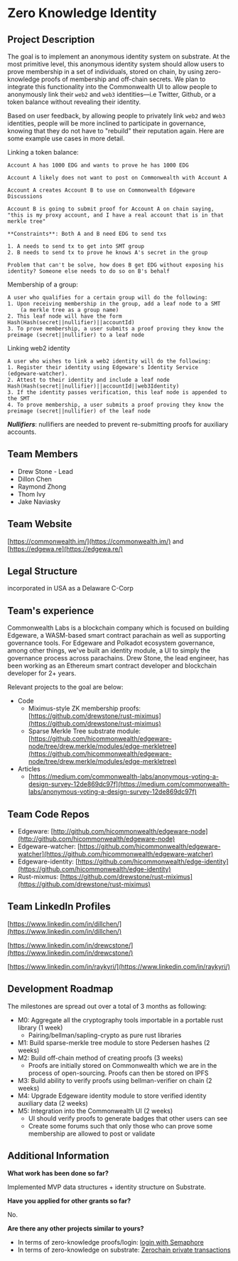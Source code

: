 # **Zero Knowledge Identity**

## **Project Description**

The goal is to implement an anonymous identity system on substrate. At the most primitive level, this anonymous identity system should allow users to prove membership in a set of individuals, stored on chain, by using zero-knowledge proofs of membership and off-chain secrets. We plan to integrate this functionality into the Commonwealth UI to allow people to anonymously link their `web2` and `web3` identities—i.e Twitter, Github, or a token balance without revealing their identity. 

Based on user feedback, by allowing people to privately link `web2` and `Web3` identities, people will be more inclined to participate in governance, knowing that they do not have to "rebuild" their reputation again. Here are some example use cases in more detail.

Linking a token balance:

    Account A has 1000 EDG and wants to prove he has 1000 EDG
    
    Account A likely does not want to post on Commonwealth with Account A
    
    Account A creates Account B to use on Commonwealth Edgeware Discussions
    
    Account B is going to submit proof for Account A on chain saying, "this is my proxy account, and I have a real account that is in that merkle tree"
    
    **Constraints**: Both A and B need EDG to send txs
    
    1. A needs to send tx to get into SMT group
    2. B needs to send tx to prove he knows A's secret in the group
    
    Problem that can't be solve, how does B get EDG without exposing his identity? Someone else needs to do so on B's behalf

Membership of a group:

    A user who qualifies for a certain group will do the following:
    1. Upon receiving membership in the group, add a leaf node to a SMT
    	(a merkle tree as a group name)
    2. This leaf node will have the form Hash(Hash(secret||nullifier)||accountId)
    3. To prove membership, a user submits a proof proving they know the preimage (secret||nullifier) to a leaf node

Linking web2 identity

    A user who wishes to link a web2 identity will do the following:
    1. Register their identity using Edgeware's Identity Service (edgeware-watcher).
    2. Attest to their identity and include a leaf node Hash(Hash(secret||nullifier)||accountId||web3Identity)
    3. If the identity passes verification, this leaf node is appended to the SMT
    4. To prove membership, a user submits a proof proving they know the preimage (secret||nullifier) of the leaf node

***Nullifiers***: nullifiers are needed to prevent re-submitting proofs for auxiliary accounts.

## **Team Members**

- Drew Stone - Lead
- Dillon Chen
- Raymond Zhong
- Thom Ivy
- Jake Naviasky

## **Team Website**

[https://commonwealth.im/](https://commonwealth.im/) and [https://edgewa.re](https://edgewa.re/)

## **Legal Structure**

incorporated in USA as a Delaware C-Corp

## **Team's experience**

Commonwealth Labs is a blockchain company which is focused on building Edgeware, a WASM-based smart contract parachain as well as supporting governance tools. For Edgeware and Polkadot ecosystem governance, among other things, we've built an identity module, a UI to simply the governance process across parachains. Drew Stone, the lead engineer, has been working as an Ethereum smart contract developer and blockchain developer for 2+ years.

Relevant projects to the goal are below:

- Code
    - Miximus-style ZK membership proofs: [https://github.com/drewstone/rust-miximus](https://github.com/drewstone/rust-miximus)
    - Sparse Merkle Tree substrate module: [https://github.com/hicommonwealth/edgeware-node/tree/drew.merkle/modules/edge-merkletree](https://github.com/hicommonwealth/edgeware-node/tree/drew.merkle/modules/edge-merkletree)
- Articles
    - [https://medium.com/commonwealth-labs/anonymous-voting-a-design-survey-12de869dc97f](https://medium.com/commonwealth-labs/anonymous-voting-a-design-survey-12de869dc97f)

## **Team Code Repos**

- Edgeware: [http://github.com/hicommonwealth/edgeware-node](http://github.com/hicommonwealth/edgeware-node)
- Edgeware-watcher: [https://github.com/hicommonwealth/edgeware-watcher](https://github.com/hicommonwealth/edgeware-watcher)
- Edgeware-identity: [https://github.com/hicommonwealth/edge-identity](https://github.com/hicommonwealth/edge-identity)
- Rust-mixmus: [https://github.com/drewstone/rust-miximus](https://github.com/drewstone/rust-miximus)

## **Team LinkedIn Profiles**

[https://www.linkedin.com/in/dillchen/](https://www.linkedin.com/in/dillchen/)

[https://www.linkedin.com/in/drewcstone/](https://www.linkedin.com/in/drewcstone/)

[https://www.linkedin.com/in/raykyri/](https://www.linkedin.com/in/raykyri/)

## **Development Roadmap**

The milestones are spread out over a total of 3 months as following:

- M0: Aggregate all the cryptography tools importable in a portable rust library (1 week)
    - Pairing/bellman/sapling-crypto as pure rust libraries
- M1: Build sparse-merkle tree module to store Pedersen hashes (2 weeks)
- M2: Build off-chain method of creating proofs (3 weeks)
    - Proofs are initially stored on Commonwealth which we are in the process of open-sourcing. Proofs can then be stored on IPFS
- M3: Build ability to verify proofs using bellman-verifier on chain (2 weeks)
- M4: Upgrade Edgeware identity module to store verified identity auxiliary data (2 weeks)
- M5: Integration into the Commonwealth UI (2 weeks)
    - UI should verify proofs to generate badges that other users can see
    - Create some forums such that only those who can prove some membership are allowed to post or validate

## **Additional Information**

**What work has been done so far?**

Implemented MVP data structures + identity structure on Substrate.

**Have you applied for other grants so far?**

No.

**Are there any other projects similar to yours?**

- In terms of zero-knowledge proofs/login: [login with Semaphore](https://ethresear.ch/t/login-with-semaphore-authenticate/6034)
- In terms of zero-knowledge on substrate: [Zerochain private transactions](https://github.com/w3f/Web3-collaboration/pull/96/files#diff-3b30b4271e70cd5811f2d76758da90e0)